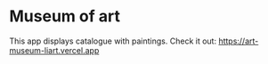 # Museum of art

This app displays catalogue with paintings. Check it out: https://art-museum-liart.vercel.app

